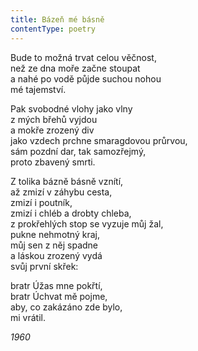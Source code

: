 ```yaml
---
title: Bázeň mé básně
contentType: poetry
---
```


<section>

Bude to možná trvat celou věčnost,  
než ze dna moře začne stoupat  
a nahé po vodě půjde suchou nohou  
mé tajemství.

Pak svobodné vlohy jako vlny  
z mých břehů vyjdou  
a mokře zrozený div  
jako vzdech prchne smaragdovou průrvou,  
sám pozdní dar, tak samozřejmý,  
proto zbavený smrti.

Z tolika bázně básně vznítí,  
až zmizí v záhybu cesta,  
zmizí i poutník,  
zmizí i chléb a drobty chleba,  
z prokřehlých stop se vyzuje můj žal,  
pukne nehmotný kraj,  
můj sen z něj spadne  
a láskou zrozený vydá  
svůj první skřek:

bratr Úžas mne pokřtí,  
bratr Úchvat mě pojme,  
aby, co zakázáno zde bylo,  
mi vrátil.

_1960_

</section>
